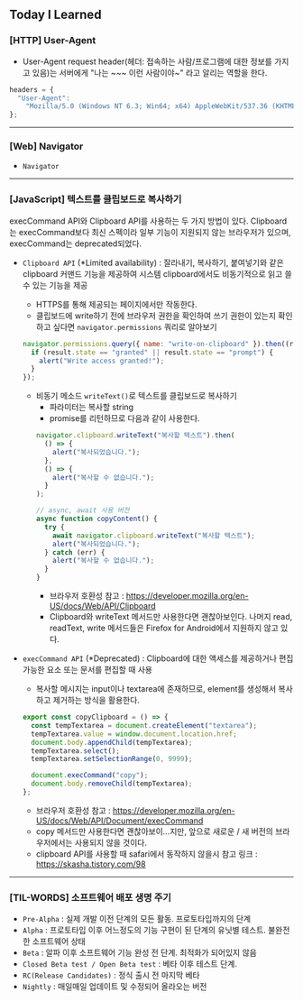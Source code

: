 ## Today I Learned

### [HTTP] User-Agent

- User-Agent request header(헤더: 접속하는 사람/프로그램에 대한 정보를 가지고 있음)는 서버에게 "나는 ~~~ 이런 사람이야~" 라고 알리는 역할을 한다.

```javascript
headers = {
  "User-Agent":
    "Mozilla/5.0 (Windows NT 6.3; Win64; x64) AppleWebKit/537.36 (KHTML, like Gecko) Chrome/63.0.3239.132 Safari/537.36",
};
```

---

### [Web] Navigator

- `Navigator`

---

### [JavaScript] 텍스트를 클립보드로 복사하기

execCommand API와 Clipboard API를 사용하는 두 가지 방법이 있다. Clipboard는 execCommand보다 최신 스펙이라 일부 기능이 지원되지 않는 브라우저가 있으며, execCommand는 deprecated되었다.

- `Clipboard API` (\*Limited availability) : 잘라내기, 복사하기, 붙여넣기와 같은 clipboard 커맨드 기능을 제공하여 시스템 clipboard에서도 비동기적으로 읽고 쓸 수 있는 기능을 제공

  - HTTPS를 통해 제공되는 페이지에서만 작동한다.
  - 클립보드에 write하기 전에 브라우저 권한을 확인하여 쓰기 권한이 있는지 확인하고 싶다면 `navigator.permissions` 쿼리로 알아보기

  ```javascript
  navigator.permissions.query({ name: "write-on-clipboard" }).then((result) => {
    if (result.state == "granted" || result.state == "prompt") {
      alert("Write access granted!");
    }
  });
  ```

  - 비동기 메소드 `writeText()`로 텍스트를 클립보드로 복사하기
    - 파라미터는 복사할 string
    - promise를 리턴하므로 다음과 같이 사용한다.
    ```javascript
    navigator.clipboard.writeText("복사할 텍스트").then(
      () => {
        alert("복사되었습니다.");
      },
      () => {
        alert("복사할 수 없습니다.");
      }
    );
    ```
    ```javascript
    // async, await 사용 버전
    async function copyContent() {
      try {
        await navigator.clipboard.writeText("복사할 텍스트");
        alert("복사되었습니다.");
      } catch (err) {
        alert("복사할 수 없습니다.");
      }
    }
    ```
    - 브라우저 호환성 참고 : https://developer.mozilla.org/en-US/docs/Web/API/Clipboard
    - Clipboard와 writeText 메서드만 사용한다면 괜찮아보인다. 나머지 read, readText, write 메서드들은 Firefox for Android에서 지원하지 않고 있다.

- `execCommand API` (\*Deprecated) : Clipboard에 대한 액세스를 제공하거나 편집 가능한 요소 또는 문서를 편집할 때 사용

  - 복사할 메시지는 input이나 textarea에 존재하므로, element를 생성해서 복사하고 제거하는 방식을 활용한다.

  ```javascript
  export const copyClipboard = () => {
    const tempTextarea = document.createElement("textarea");
    tempTextarea.value = window.document.location.href;
    document.body.appendChild(tempTextarea);
    tempTextarea.select();
    tempTextarea.setSelectionRange(0, 9999);

    document.execCommand("copy");
    document.body.removeChild(tempTextarea);
  };
  ```

  - 브라우저 호환성 참고 : https://developer.mozilla.org/en-US/docs/Web/API/Document/execCommand
  - copy 메서드만 사용한다면 괜찮아보이...지만, 앞으로 새로운 / 새 버전의 브라우저에서는 사용되지 않을 것이다.
  - clipboard API를 사용할 때 safari에서 동작하지 않을시 참고 링크 : https://skasha.tistory.com/98

---

### [TIL-WORDS] 소프트웨어 배포 생명 주기

- `Pre-Alpha` : 실제 개발 이전 단계의 모든 활동. 프로토타입까지의 단계
- `Alpha` : 프로토타입 이후 어느정도의 기능 구현이 된 단계의 유닛별 테스트. 불완전한 소프트웨어 상태
- `Beta` : 알파 이후 소프트웨어 기능 완성 전 단계. 최적화가 되어있지 않음
- `Closed Beta test / Open Beta test` : 베타 이후 테스트 단계.
- `RC(Release Candidates)` : 정식 출시 전 마지막 베타
- `Nightly` : 매일매일 업데이트 및 수정되어 올라오는 버전

